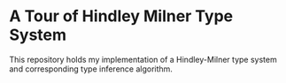 # A Tour of Hindley Milner Type System

This repository holds my implementation of a Hindley-Milner type system and corresponding type inference algorithm.
